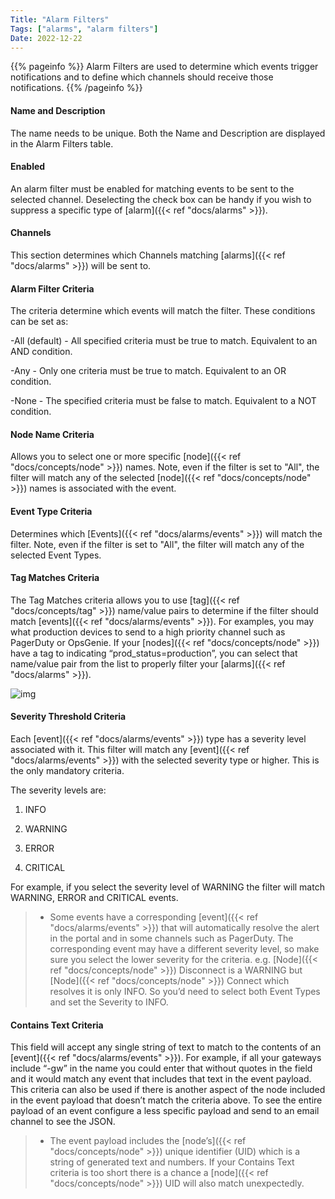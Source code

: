 ```yaml
---
Title: "Alarm Filters"
Tags: ["alarms", "alarm filters"]
Date: 2022-12-22
---
```


{{% pageinfo %}}
Alarm Filters are used to determine which events trigger notifications and to define which channels should receive those notifications. 
{{% /pageinfo %}}

#### Name and Description
The name needs to be unique. Both the Name and Description are displayed in the Alarm Filters table.

#### Enabled
An alarm filter must be enabled for matching events to be sent to the selected channel.  Deselecting the check box can be handy if you wish to suppress a specific type of [alarm]({{< ref "docs/alarms" >}}).

#### Channels
This section determines which Channels matching [alarms]({{< ref "docs/alarms" >}}) will be sent to.

#### Alarm Filter Criteria
The criteria determine which events will match the filter. These conditions can be set as:

-All (default) - All specified criteria must be true to match. Equivalent to an AND condition.

-Any - Only one criteria must be true to match. Equivalent to an OR condition.

-None - The specified criteria must be false to match. Equivalent to a NOT condition.

#### Node Name Criteria
Allows you to select one or more specific [node]({{< ref "docs/concepts/node" >}}) names. Note, even if the filter is set to "All", the filter will match any of the selected [node]({{< ref "docs/concepts/node" >}}) names is associated with the event.

#### Event Type Criteria
Determines which [Events]({{< ref "docs/alarms/events" >}}) will match the filter. Note, even if the filter is set to "All", the filter will match any of the selected Event Types.

#### Tag Matches Criteria
The Tag Matches criteria allows you to use [tag]({{< ref "docs/concepts/tag" >}}) name/value pairs to determine if the filter should match [events]({{< ref "docs/alarms/events" >}}). For examples, you may what production devices to send to a high priority channel such as PagerDuty or OpsGenie. If your [nodes]({{< ref "docs/concepts/node" >}}) have a tag to indicating “prod_status=production”, you can select that name/value pair from the list to properly filter your [alarms]({{< ref "docs/alarms" >}}). 

![img](/docs/alarms/tag-matches.png)

#### Severity Threshold Criteria 
Each [event]({{< ref "docs/alarms/events" >}}) type has a severity level associated with it. This filter will match any [event]({{< ref "docs/alarms/events" >}}) with the selected severity type or higher. This is the only mandatory criteria.

The severity levels are:

1. INFO

2. WARNING

3. ERROR

4. CRITICAL

For example, if you select the severity level of WARNING the filter will match WARNING, ERROR and  CRITICAL events.

>- Some events have a corresponding [event]({{< ref "docs/alarms/events" >}}) that will automatically resolve the alert in the portal and in some channels such as PagerDuty. The corresponding event may have a different severity level, so make sure you select the lower severity for the criteria. e.g. [Node]({{< ref "docs/concepts/node" >}}) Disconnect is a WARNING but [Node]({{< ref "docs/concepts/node" >}}) Connect which resolves it is only INFO. So you’d need to select both Event Types and set the Severity to INFO.

#### Contains Text Criteria
This field will accept any single string of text to match to the contents of an [event]({{< ref "docs/alarms/events" >}}). For example, if all your gateways include “-gw” in the name you could enter that without quotes in the field and it would match any event that includes that text in the event payload. This criteria can also be used if there is another aspect of the node included in the event payload that doesn’t match the criteria above. To see the entire payload of an event configure a less specific payload and send to an email channel to see the JSON.

>- The event payload includes the [node’s]({{< ref "docs/concepts/node" >}}) unique identifier (UID) which is a string of generated text and numbers. If your Contains Text criteria is too short there is a chance a [node]({{< ref "docs/concepts/node" >}}) UID will also match unexpectedly.

